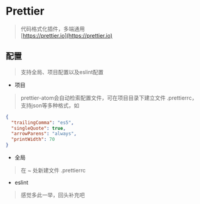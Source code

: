 # Prettier
> 代码格式化插件，多端通用  
[https://prettier.io](https://prettier.io)
## 配置
> 支持全局、项目配置以及eslint配置
- 项目
> prettier-atom会自动检索配置文件，可在项目目录下建立文件 .prettierrc，支持json等多种格式，如
```json
{
  "trailingComma": "es5",
  "singleQuote": true,
  "arrowParens": "always",
  "printWidth": 70
}
```
- 全局
> 在 ~ 处新建文件 .prettierrc
- eslint
> 感觉多此一举，回头补充吧
